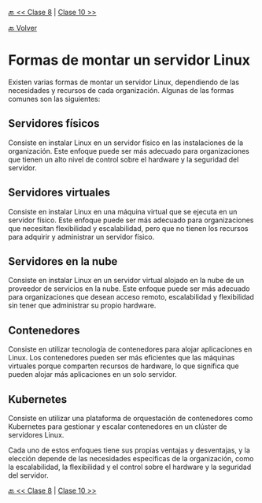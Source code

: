 [🔙 << Clase 8](../08_Class/08_Class.md) | [Clase 10 >>](../10_Class/10_Class.md)

[🔙 Volver](../README.md) 


# Formas de montar un servidor Linux

Existen varias formas de montar un servidor Linux, dependiendo de las necesidades y recursos de cada organización. Algunas de las formas comunes son las siguientes:

## Servidores físicos

Consiste en instalar Linux en un servidor físico en las instalaciones de la organización. Este enfoque puede ser más adecuado para organizaciones que tienen un alto nivel de control sobre el hardware y la seguridad del servidor.

## Servidores virtuales

Consiste en instalar Linux en una máquina virtual que se ejecuta en un servidor físico. Este enfoque puede ser más adecuado para organizaciones que necesitan flexibilidad y escalabilidad, pero que no tienen los recursos para adquirir y administrar un servidor físico.

## Servidores en la nube

Consiste en instalar Linux en un servidor virtual alojado en la nube de un proveedor de servicios en la nube. Este enfoque puede ser más adecuado para organizaciones que desean acceso remoto, escalabilidad y flexibilidad sin tener que administrar su propio hardware.

## Contenedores

Consiste en utilizar tecnología de contenedores para alojar aplicaciones en Linux. Los contenedores pueden ser más eficientes que las máquinas virtuales porque comparten recursos de hardware, lo que significa que pueden alojar más aplicaciones en un solo servidor.

## Kubernetes

Consiste en utilizar una plataforma de orquestación de contenedores como Kubernetes para gestionar y escalar contenedores en un clúster de servidores Linux.

Cada uno de estos enfoques tiene sus propias ventajas y desventajas, y la elección depende de las necesidades específicas de la organización, como la escalabilidad, la flexibilidad y el control sobre el hardware y la seguridad del servidor.



[🔙 << Clase 8](../08_Class/08_Class.md) | [Clase 10 >>](../10_Class/10_Class.md)